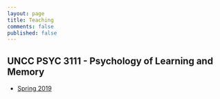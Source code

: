 ```yaml
---
layout: page
title: Teaching
comments: false
published: false
---
```


## UNCC PSYC 3111 - Psychology of Learning and Memory
- [Spring 2019](course-psyc-3111)
